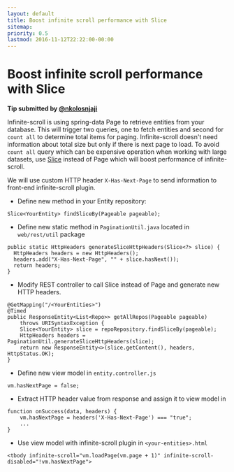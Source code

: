```yaml
---
layout: default
title: Boost infinite scroll performance with Slice
sitemap:
priority: 0.5
lastmod: 2016-11-12T22:22:00-00:00
---
```


# Boost infinite scroll performance with Slice

__Tip submitted by [@nkolosnjaji](https://github.com/nkolosnjaji)__

Infinite-scroll is using spring-data Page to retrieve entities from your database.
This will trigger two queries, one to fetch entities and second for `count all` to determine total items for paging. Infinite-scroll doesn't need information about total size but only if there is next page to load. To avoid `count all` query which can be expensive operation when working with large datasets, use [Slice](http://docs.spring.io/spring-data/commons/docs/current/api/org/springframework/data/domain/Slice.html) instead of Page which will boost performance of infinite-scroll.

We will use custom HTTP header `X-Has-Next-Page` to send information to front-end infinite-scroll plugin.

  * Define new method in your Entity repository:

```
Slice<YourEntity> findSliceBy(Pageable pageable);
```

  * Define new static method in `PaginationUtil.java` located in `web/rest/util` package

```
public static HttpHeaders generateSliceHttpHeaders(Slice<?> slice) {
  HttpHeaders headers = new HttpHeaders();
  headers.add("X-Has-Next-Page", "" + slice.hasNext());
  return headers;
}
```

  * Modify REST controller to call Slice instead of Page and generate new HTTP headers.

```
@GetMapping("/<YourEntities>")
@Timed
public ResponseEntity<List<Repo>> getAllRepos(Pageable pageable)
    throws URISyntaxException {
    Slice<YourEntity> slice = repoRepository.findSliceBy(pageable);
    HttpHeaders headers = PaginationUtil.generateSliceHttpHeaders(slice);
    return new ResponseEntity<>(slice.getContent(), headers, HttpStatus.OK);
}
```

  * Define new view model in `entity.controller.js`

```
vm.hasNextPage = false;
```

  * Extract HTTP header value from response and assign it to view model in

```
function onSuccess(data, headers) {
    vm.hasNextPage = headers('X-Has-Next-Page') === "true";
    ...
}
```

  * Use view model with infinite-scroll plugin in `<your-entities>.html`

```
<tbody infinite-scroll="vm.loadPage(vm.page + 1)" infinite-scroll-disabled="!vm.hasNextPage">
```
